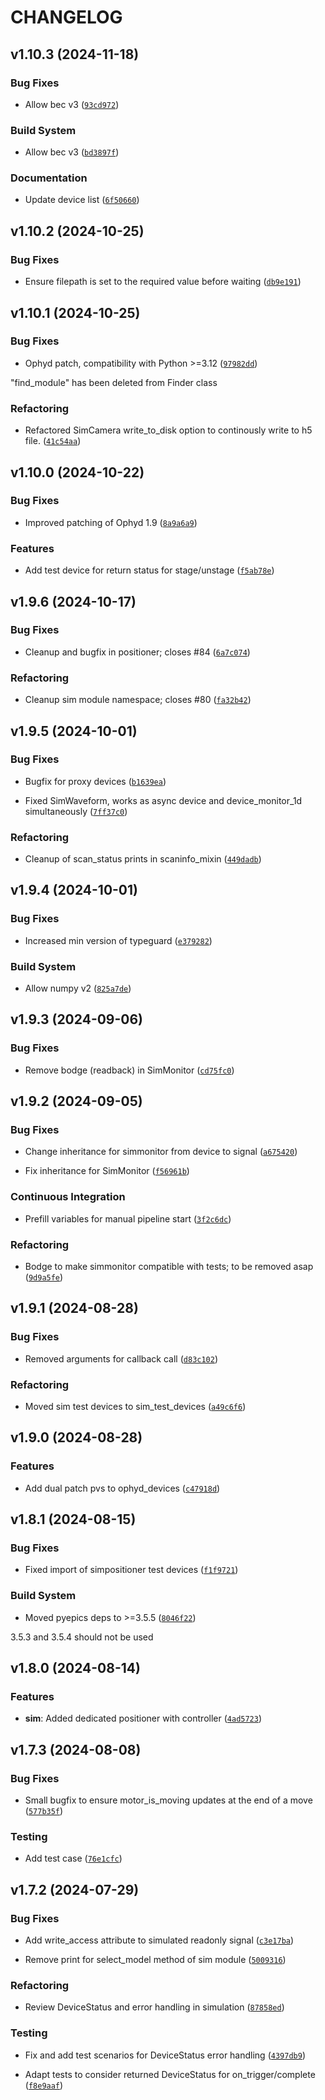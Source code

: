 # CHANGELOG


## v1.10.3 (2024-11-18)

### Bug Fixes

- Allow bec v3
  ([`93cd972`](https://gitlab.psi.ch/bec/ophyd_devices/-/commit/93cd972040d1e213dabcfdea5e9bbf7a2c48fad8))

### Build System

- Allow bec v3
  ([`bd3897f`](https://gitlab.psi.ch/bec/ophyd_devices/-/commit/bd3897fe842cdebcb7bcc41646bd53185418674d))

### Documentation

- Update device list
  ([`6f50660`](https://gitlab.psi.ch/bec/ophyd_devices/-/commit/6f50660e8ad5f86ac6b6d2a74897912ccaf0f070))


## v1.10.2 (2024-10-25)

### Bug Fixes

- Ensure filepath is set to the required value before waiting
  ([`db9e191`](https://gitlab.psi.ch/bec/ophyd_devices/-/commit/db9e191e4a5c1ee340094400dff93b7ba10f8dfb))


## v1.10.1 (2024-10-25)

### Bug Fixes

- Ophyd patch, compatibility with Python >=3.12
  ([`97982dd`](https://gitlab.psi.ch/bec/ophyd_devices/-/commit/97982dd1385f065b04aa780c91aee9f67b9beda2))

"find_module" has been deleted from Finder class

### Refactoring

- Refactored SimCamera write_to_disk option to continously write to h5 file.
  ([`41c54aa`](https://gitlab.psi.ch/bec/ophyd_devices/-/commit/41c54aa851e7fcf22b139aeb041d000395524b7e))


## v1.10.0 (2024-10-22)

### Bug Fixes

- Improved patching of Ophyd 1.9
  ([`8a9a6a9`](https://gitlab.psi.ch/bec/ophyd_devices/-/commit/8a9a6a9910b44d55412e80443f145d629b1cfc2f))

### Features

- Add test device for return status for stage/unstage
  ([`f5ab78e`](https://gitlab.psi.ch/bec/ophyd_devices/-/commit/f5ab78e933c2bbb34c571a72c25a7fc5c2b20e65))


## v1.9.6 (2024-10-17)

### Bug Fixes

- Cleanup and bugfix in positioner; closes #84
  ([`6a7c074`](https://gitlab.psi.ch/bec/ophyd_devices/-/commit/6a7c0745e33a2b2cc561b42ad90e61ac08fb9d51))

### Refactoring

- Cleanup sim module namespace; closes #80
  ([`fa32b42`](https://gitlab.psi.ch/bec/ophyd_devices/-/commit/fa32b4234b786d93ddf872c7a8220f2d0518b465))


## v1.9.5 (2024-10-01)

### Bug Fixes

- Bugfix for proxy devices
  ([`b1639ea`](https://gitlab.psi.ch/bec/ophyd_devices/-/commit/b1639ea3baddec722a444b7c65bdc39d763b7d07))

- Fixed SimWaveform, works as async device and device_monitor_1d simultaneously
  ([`7ff37c0`](https://gitlab.psi.ch/bec/ophyd_devices/-/commit/7ff37c0dcdd87bfa8f518b1dd7acc4aab353b71f))

### Refactoring

- Cleanup of scan_status prints in scaninfo_mixin
  ([`449dadb`](https://gitlab.psi.ch/bec/ophyd_devices/-/commit/449dadb593a0432d31f905e4e507102d0c4f3fd6))


## v1.9.4 (2024-10-01)

### Bug Fixes

- Increased min version of typeguard
  ([`e379282`](https://gitlab.psi.ch/bec/ophyd_devices/-/commit/e3792826644e01adf84435891d500ec5bef85cda))

### Build System

- Allow numpy v2
  ([`825a7de`](https://gitlab.psi.ch/bec/ophyd_devices/-/commit/825a7dee5e948d9decb4e8649c0573a2d9d4b83f))


## v1.9.3 (2024-09-06)

### Bug Fixes

- Remove bodge (readback) in SimMonitor
  ([`cd75fc0`](https://gitlab.psi.ch/bec/ophyd_devices/-/commit/cd75fc0e01e565445f7176e52faada264544d439))


## v1.9.2 (2024-09-05)

### Bug Fixes

- Change inheritance for simmonitor from device to signal
  ([`a675420`](https://gitlab.psi.ch/bec/ophyd_devices/-/commit/a6754208a0991f8ccf546cbb2bee015f6daecb93))

- Fix inheritance for SimMonitor
  ([`f56961b`](https://gitlab.psi.ch/bec/ophyd_devices/-/commit/f56961ba8c179d4ca75e574fd8565ae4c3f41eed))

### Continuous Integration

- Prefill variables for manual pipeline start
  ([`3f2c6dc`](https://gitlab.psi.ch/bec/ophyd_devices/-/commit/3f2c6dc4efddfa06bebff13ac2984e45efd13a90))

### Refactoring

- Bodge to make simmonitor compatible with tests; to be removed asap
  ([`9d9a5fe`](https://gitlab.psi.ch/bec/ophyd_devices/-/commit/9d9a5fe305981f845c87e3417dd1072d2b8692b0))


## v1.9.1 (2024-08-28)

### Bug Fixes

- Removed arguments for callback call
  ([`d83c102`](https://gitlab.psi.ch/bec/ophyd_devices/-/commit/d83c102d14430b9acd8525d1d61e6e092d9f6043))

### Refactoring

- Moved sim test devices to sim_test_devices
  ([`a49c6f6`](https://gitlab.psi.ch/bec/ophyd_devices/-/commit/a49c6f6a625a576524fceca62dd0a1582a4a4a7d))


## v1.9.0 (2024-08-28)

### Features

- Add dual patch pvs to ophyd_devices
  ([`c47918d`](https://gitlab.psi.ch/bec/ophyd_devices/-/commit/c47918d6e7ff41721aa4fa67043ff6cd1aeee2c7))


## v1.8.1 (2024-08-15)

### Bug Fixes

- Fixed import of simpositioner test devices
  ([`f1f9721`](https://gitlab.psi.ch/bec/ophyd_devices/-/commit/f1f9721fe9c71da747558e4bb005c04592aa2bde))

### Build System

- Moved pyepics deps to >=3.5.5
  ([`8046f22`](https://gitlab.psi.ch/bec/ophyd_devices/-/commit/8046f22a807f94f1dc7d9ab77ab3b9c3ce821633))

3.5.3 and 3.5.4 should not be used


## v1.8.0 (2024-08-14)

### Features

- **sim**: Added dedicated positioner with controller
  ([`4ad5723`](https://gitlab.psi.ch/bec/ophyd_devices/-/commit/4ad57230e327c3714a03ae138bc12a5028acb1dd))


## v1.7.3 (2024-08-08)

### Bug Fixes

- Small bugfix to ensure motor_is_moving updates at the end of a move
  ([`577b35f`](https://gitlab.psi.ch/bec/ophyd_devices/-/commit/577b35f287ec997a41ce27fae2db9bbc669a2d9d))

### Testing

- Add test case
  ([`76e1cfc`](https://gitlab.psi.ch/bec/ophyd_devices/-/commit/76e1cfc4aade9c691d9b5bfd4db0b678b7e2f1cc))


## v1.7.2 (2024-07-29)

### Bug Fixes

- Add write_access attribute to simulated readonly signal
  ([`c3e17ba`](https://gitlab.psi.ch/bec/ophyd_devices/-/commit/c3e17ba05632309adcc896f858e52ecb07048a30))

- Remove print for select_model method of sim module
  ([`5009316`](https://gitlab.psi.ch/bec/ophyd_devices/-/commit/5009316a82897d739b2a26eb341e9f5a1e083e51))

### Refactoring

- Review DeviceStatus and error handling in simulation
  ([`87858ed`](https://gitlab.psi.ch/bec/ophyd_devices/-/commit/87858edfe290cb711bc30c2f3ba2653460d15af6))

### Testing

- Fix and add test scenarios for DeviceStatus error handling
  ([`4397db9`](https://gitlab.psi.ch/bec/ophyd_devices/-/commit/4397db919a852d70c53d80a532540eaabdffc3ad))

- Adapt tests to consider returned DeviceStatus for on_trigger/complete
  ([`f8e9aaf`](https://gitlab.psi.ch/bec/ophyd_devices/-/commit/f8e9aaf55a5734f3bf557bbf5e51eb7ea41257d4))
